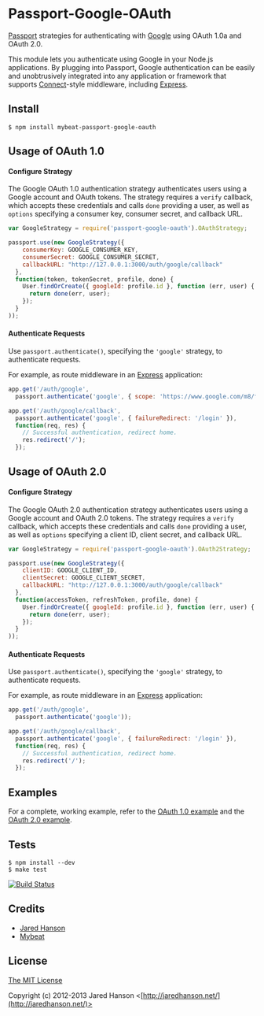 # Passport-Google-OAuth

[Passport](http://passportjs.org/) strategies for authenticating with [Google](http://www.google.com/)
using OAuth 1.0a and OAuth 2.0.

This module lets you authenticate using Google in your Node.js applications.
By plugging into Passport, Google authentication can be easily and
unobtrusively integrated into any application or framework that supports
[Connect](http://www.senchalabs.org/connect/)-style middleware, including
[Express](http://expressjs.com/).

## Install

    $ npm install mybeat-passport-google-oauth

## Usage of OAuth 1.0

#### Configure Strategy

The Google OAuth 1.0 authentication strategy authenticates users using a Google
account and OAuth tokens.  The strategy requires a `verify` callback, which
accepts these credentials and calls `done` providing a user, as well as `options`
specifying a consumer key, consumer secret, and callback URL.

```Javascript
var GoogleStrategy = require('passport-google-oauth').OAuthStrategy;

passport.use(new GoogleStrategy({
    consumerKey: GOOGLE_CONSUMER_KEY,
    consumerSecret: GOOGLE_CONSUMER_SECRET,
    callbackURL: "http://127.0.0.1:3000/auth/google/callback"
  },
  function(token, tokenSecret, profile, done) {
    User.findOrCreate({ googleId: profile.id }, function (err, user) {
      return done(err, user);
    });
  }
));
```

#### Authenticate Requests

Use `passport.authenticate()`, specifying the `'google'` strategy, to
authenticate requests.

For example, as route middleware in an [Express](http://expressjs.com/)
application:

```Javascript
app.get('/auth/google',
  passport.authenticate('google', { scope: 'https://www.google.com/m8/feeds' }));

app.get('/auth/google/callback', 
  passport.authenticate('google', { failureRedirect: '/login' }),
  function(req, res) {
    // Successful authentication, redirect home.
    res.redirect('/');
  });
```

## Usage of OAuth 2.0

#### Configure Strategy

The Google OAuth 2.0 authentication strategy authenticates users using a Google
account and OAuth 2.0 tokens.  The strategy requires a `verify` callback, which
accepts these credentials and calls `done` providing a user, as well as
`options` specifying a client ID, client secret, and callback URL.

```Javascript
var GoogleStrategy = require('passport-google-oauth').OAuth2Strategy;

passport.use(new GoogleStrategy({
    clientID: GOOGLE_CLIENT_ID,
    clientSecret: GOOGLE_CLIENT_SECRET,
    callbackURL: "http://127.0.0.1:3000/auth/google/callback"
  },
  function(accessToken, refreshToken, profile, done) {
    User.findOrCreate({ googleId: profile.id }, function (err, user) {
      return done(err, user);
    });
  }
));
```

#### Authenticate Requests

Use `passport.authenticate()`, specifying the `'google'` strategy, to
authenticate requests.

For example, as route middleware in an [Express](http://expressjs.com/)
application:

```Javascript
app.get('/auth/google',
  passport.authenticate('google'));

app.get('/auth/google/callback', 
  passport.authenticate('google', { failureRedirect: '/login' }),
  function(req, res) {
    // Successful authentication, redirect home.
    res.redirect('/');
  });
```

## Examples

For a complete, working example, refer to the [OAuth 1.0 example](https://github.com/jaredhanson/passport-google-oauth/tree/master/examples/oauth)
and the [OAuth 2.0 example](https://github.com/jaredhanson/passport-google-oauth/tree/master/examples/oauth2).

## Tests

    $ npm install --dev
    $ make test

[![Build Status](https://secure.travis-ci.org/Mybeatnet/passport-google-oauth.png)](http://travis-ci.org/Mybeatnet/passport-google-oauth)

## Credits

  - [Jared Hanson](http://github.com/jaredhanson)
  - [Mybeat](http://github.com/mybeatnet)

## License

[The MIT License](http://opensource.org/licenses/MIT)

Copyright (c) 2012-2013 Jared Hanson <[http://jaredhanson.net/](http://jaredhanson.net/)>
